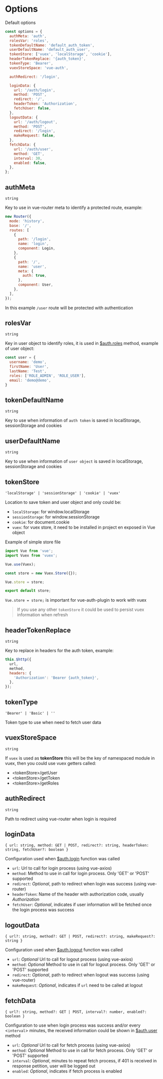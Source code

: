 # Options

Default options
```javascript
const options = {
  authMeta: 'auth',
  rolesVar: 'roles',
  tokenDefaultName: 'default_auth_token',
  userDefaultName: 'default_auth_user',
  tokenStore: ['vuex', 'localStorage', 'cookie'],
  headerTokenReplace: '{auth_token}',
  tokenType: 'Bearer',
  vuexStoreSpace: 'vue-auth',

  authRedirect: '/login',

  loginData: {
    url: '/auth/login',
    method: 'POST',
    redirect: '/',
    headerToken: 'Authorization',
    fetchUser: false,
  },
  logoutData: {
    url: '/auth/logout',
    method: 'POST',
    redirect: '/login',
    makeRequest: false,
  },
  fetchData: {
    url: '/auth/user',
    method: 'GET',
    interval: 30,
    enabled: false,
  },
};
```

## authMeta
`string`

Key to use in vue-router meta to identify a protected route, example:

```javascript
new Router({
  mode: 'history',
  base: '/',
  routes: [
    {
      path: '/login',
      name: 'login',
      component: Login,
    },
    {
      path: '/',
      name: 'user',
      meta: {
        auth: true,
      },
      component: User,
    },
  ],
});
```
In this example `/user` route will be protected with authentication

## rolesVar
`string`

Key in user object to identify roles, it is used in [$auth.roles](./methods.html#roles) method, example of user object:

```javascript
const user = {
  username: 'demo',
  firstName: 'User',
  lastName: 'Test',
  roles: ['ROLE_ADMIN', 'ROLE_USER'],
  email: 'demo@demo',
}
```
## tokenDefaultName
`string`

Key to use when information of `auth token` is saved in localStorage, sessionStorage and cookies

## userDefaultName
`string`

Key to use when information of `user object` is saved in localStorage, sessionStorage and cookies

## tokenStore
`'localStorage' | 'sessionStorage' | 'cookie' | 'vuex'`

Location to save token and user object and only could be:
- `localStorage`: for window.localStorage
- `sessionStorage`: for window.sessionStorage
- `cookie`: for document.cookie
- `vuex`: for vuex store, it need to be installed in project en exposed in Vue object

Example of simple store file
```javascript
import Vue from 'vue';
import Vuex from 'vuex';

Vue.use(Vuex);

const store = new Vuex.Store({});

Vue.store = store;

export default store;
```

`Vue.store = store;` is important for vue-auth-plugin to work with vuex

> If you use any other `tokenStore` it could be used to persist vuex information when refresh

## headerTokenReplace
`string`

Key to replace in headers for the auth token, example:

```javascript
this.$http({
  url,
  method,
  headers: {
    'Authorization': 'Bearer {auth_token}',
  },
});
```

## tokenType
`'Bearer' | 'Basic' | ''`

Token type to use when need to fetch user data

## vuexStoreSpace
`string`

If `vuex` is used as **tokenStore** this will be the key of namespaced module in vuex, then you could use vuex getters called:
- \<tokenStore>/getUser
- \<tokenStore>/getToken
- \<tokenStore>/getRoles

## authRedirect
`string`

Path to redirect using vue-router when login is required

## loginData
`{ url: string, method: GET | POST, redirect?: string, headerToken: string, fetchUser?: boolean }`

Configuration used when [$auth.login](./methods.html#login) function was called

- `url`: Url to call for login process (using vue-axios)
- `method`: Method to use in call for login process. Only 'GET' or 'POST' supported
- `redirect`: *Optional*, path to redirect when login was success (using vue-router)
- `headerToken`: Name of the header with authorization code, usually *Authorization*
- `fetchUser`: *Optional*, indicates if user information will be fetched once the login process was success

## logoutData
`{ url?: string, method?: GET | POST, redirect?: string, makeRequest?: string }`

Configuration used when [$auth.logout](./methods.html#logout) function was called

- `url`: *Optional* Url to call for logout process (using vue-axios)
- `method`: *Optional* Method to use in call for logout process. Only 'GET' or 'POST' supported
- `redirect`: *Optional*, path to redirect when logout was success (using vue-router)
- `makeRequest`: *Optional*, indicates if `url` need to be called at logout

## fetchData
`{ url?: string, method?: GET | POST, interval?: number, enabled?: boolean }`

Configuration to use when login process was success and/or every <`interval`> minutes, the received information could be shown in [$auth.user](./methods.html#user) method

- `url`: *Optional* Url to call for fetch process (using vue-axios)
- `method`: *Optional* Method to use in call for fetch process. Only 'GET' or 'POST' supported
- `interval`: *Optional*, minutes to repeat fetch process, if 401 is received in response petition, user will be logged out
- `enabled`: *Optional*, indicates if fetch process is enabled
